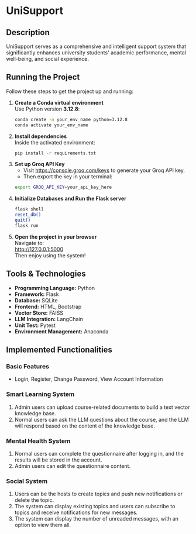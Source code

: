 # UniSupport

## Description
UniSupport serves as a comprehensive and intelligent support system that significantly enhances university students' academic performance, mental well-being, and social experience. 

## Running the Project
Follow these steps to get the project up and running:
1. **Create a Conda virtual environment**  
   Use Python version **3.12.8**:
   ```bash
   conda create -n your_env_name python=3.12.8
   conda activate your_env_name
   ```
2. **Install dependencies**  
    Inside the activated environment:
    ```bash
    pip install -r requirements.txt
    ```
3. **Set up Groq API Key**
    - Visit https://console.groq.com/keys to generate your Groq API key.
    - Then export the key in your terminal:
    ```bash
    export GROQ_API_KEY=your_api_key_here
    ```
4. **Initialize Databases and Run the Flask server**  
    ```bash
    flask shell
    reset_db()
    quit()
    flask run
    ```
5. **Open the project in your browser**  
    Navigate to:  
    http://127.0.0.1:5000  
    Then enjoy using the system!

## Tools & Technologies
- **Programming Language:** Python
- **Framework:** Flask
- **Database:** SQLite
- **Frontend:** HTML, Bootstrap
- **Vector Store:** FAISS
- **LLM Integration:** LangChain
- **Unit Test:** Pytest
- **Environment Management:** Anaconda

## Implemented Functionalities
### Basic Features
- Login, Register, Change Password, View Account Information
### Smart Learning System
1. Admin users can upload course-related documents to build a text vector knowledge base.
2. Normal users can ask the LLM questions about the course, and the LLM will respond based on the content of the knowledge base.
### Mental Health System
1. Normal users can complete the questionnaire after logging in, and the results will be stored in the account.
2. Admin users can edit the questionnaire content.
### Social System
1. Users can be the hosts to create topics and push new notifications or delete the topic.
2. The system can display existing topics and users can subscribe to topics and receive notifications for new messages.
3. The system can display the number of unreaded messages, with an option to view them all.
